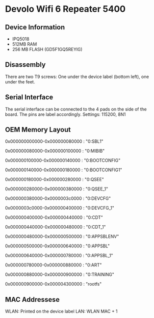 # Devolo Wifi 6 Repeater 5400

## Device Information
- IPQ5018
- 512MB RAM
- 256 MB FLASH (GD5F1GQ5REYIG)

## Disassembly
There are two T9 screws: One under the device label (bottom left), one under the feet.

## Serial Interface
The serial interface can be connected to the 4 pads on the side of the board. The pins are label accordingly.
Settings: 115200, 8N1

## OEM Memory Layout
0x000000000000-0x000000080000 : "0:SBL1"

0x000000080000-0x000000100000 : "0:MIBIB"

0x000000100000-0x000000140000 : "0:BOOTCONFIG"

0x000000140000-0x000000180000 : "0:BOOTCONFIG1"

0x000000180000-0x000000280000 : "0:QSEE"

0x000000280000-0x000000380000 : "0:QSEE_1"

0x000000380000-0x0000003c0000 : "0:DEVCFG"

0x0000003c0000-0x000000400000 : "0:DEVCFG_1"

0x000000400000-0x000000440000 : "0:CDT"

0x000000440000-0x000000480000 : "0:CDT_1"

0x000000480000-0x000000500000 : "0:APPSBLENV"

0x000000500000-0x000000640000 : "0:APPSBL"

0x000000640000-0x000000780000 : "0:APPSBL_1"

0x000000780000-0x000000880000 : "0:ART"

0x000000880000-0x000000900000 : "0:TRAINING"

0x000000900000-0x000004300000 : "rootfs"

## MAC Addressese
WLAN: Printed on the device label
LAN: WLAN MAC + 1
